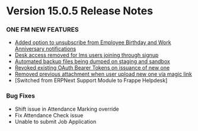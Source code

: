 # Version 15.0.5 Release Notes

### ONE FM NEW FEATURES

- [Added option to unsubscribe from Employee Birthday and Work Anniversary notifications](https://github.com/ONE-F-M/one_fm/pull/3271)
- [Desk access removed for lms users joining through signup](https://github.com/ONE-F-M/lms/pull/10)
- [Automated backup files being dumped on staging and sandbox](https://github.com/ONE-F-M/one_fm/pull/3273)
- [Revoked existing OAuth Bearer Tokens on issuance of new one](https://github.com/ONE-F-M/one_fm/pull/3270)
- [Removed previous attachment when user upload new one via magic link](https://github.com/ONE-F-M/one_fm/pull/3280)
- [Switched from ERPNext Support Module to Frappe Helpdesk]

### Bug Fixes
- Shift issue in Attendance Marking override
- Fix Attendance Check issue
- Unable to submit Job Application
